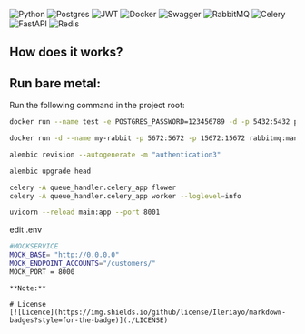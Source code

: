 ![Python](https://img.shields.io/badge/python-3670A0?style=for-the-badge&logo=python&logoColor=ffdd54)
![Postgres](https://img.shields.io/badge/postgres-%23316192.svg?style=for-the-badge&logo=postgresql&logoColor=white)
![JWT](https://img.shields.io/badge/JWT-black?style=for-the-badge&logo=JSON%20web%20tokens)
![Docker](https://img.shields.io/badge/Docker-2CA5E0?style=for-the-badge&logo=docker&logoColor=white)
![Swagger](https://img.shields.io/badge/-Swagger-%23Clojure?style=for-the-badge&logo=swagger&logoColor=white)
![RabbitMQ](https://img.shields.io/badge/RabbitMQ-FF6600?style=for-the-badge&logo=rabbitmq&logoColor=white)
![Celery](https://img.shields.io/badge/Celery-37814A?style=for-the-badge&logo=celery&logoColor=white)
![FastAPI](https://img.shields.io/badge/FastAPI-009688?style=for-the-badge&logo=fastapi&logoColor=white)
![Redis](https://img.shields.io/badge/Redis-DC382D?style=for-the-badge&logo=redis&logoColor=white)

## How does it works?
## Run bare metal:
Run the following command in the project root:
```bash
docker run --name test -e POSTGRES_PASSWORD=123456789 -d -p 5432:5432 postgres

docker run -d --name my-rabbit -p 5672:5672 -p 15672:15672 rabbitmq:management

alembic revision --autogenerate -m "authentication3"

alembic upgrade head

celery -A queue_handler.celery_app flower
celery -A queue_handler.celery_app worker --loglevel=info

uvicorn --reload main:app --port 8001
```
edit .env
```bash
#MOCKSERVICE
MOCK_BASE= "http://0.0.0.0"
MOCK_ENDPOINT_ACCOUNTS="/customers/"
MOCK_PORT = 8000
```

```
**Note:**

# License
[![Licence](https://img.shields.io/github/license/Ileriayo/markdown-badges?style=for-the-badge)](./LICENSE)


